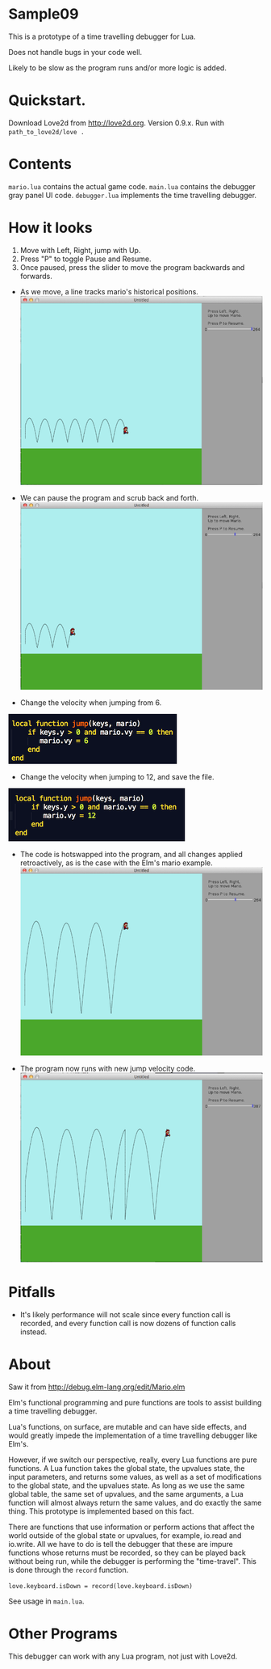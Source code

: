# Sample09 #

This is a prototype of a time travelling debugger for Lua.

Does not handle bugs in your code well.

Likely to be slow as the program runs and/or more logic is added.

# Quickstart. #

Download Love2d from http://love2d.org. Version 0.9.x.
Run with `path_to_love2d/love .`

# Contents #

`mario.lua` contains the actual game code.
`main.lua` contains the debugger gray panel UI code.
`debugger.lua` implements the time travelling debugger.

# How it looks #

  1. Move with Left, Right, jump with Up.
  2. Press "P" to toggle Pause and Resume.
  3. Once paused, press the slider to move the program backwards and forwards.


* As we move, a line tracks mario's historical positions.
![1-track-mario-movement-with-line](screenshots/1-track-mario-movement-with-line.png?raw=true "track mario movement with line")

* We can pause the program and scrub back and forth.
![2-pause-and-rewind](screenshots/2-pause-and-rewind.png?raw=true "pause and rewind")

* Change the velocity when jumping from 6.

![3-a-jump-velocity-change-from-6](screenshots/3-a-jump-velocity-change-from-6.png?raw=true "jump velocity change from 6")

* Change the velocity when jumping to 12, and save the file.

![3-b-jump-velocity-change-to-12](screenshots/3-b-jump-velocity-change-to-12.png?raw=true "jump velocity change to 12")

* The code is hotswapped into the program, and all changes applied
retroactively, as is the case with the Elm's mario example.
![4-hotswap-and-apply-change-retroactively](screenshots/4-hotswap-and-apply-change-retroactively.png?raw=true "hotswap and apply change retroactively")

* The program now runs with new jump velocity code.
![5-continue-running-with-new-code](screenshots/5-continue-running-with-new-code.png?raw=true "continue running with new code")

# Pitfalls #

* It's likely performance will not scale since every function call is
recorded, and every function call is now dozens of function calls instead.

# About #

Saw it from http://debug.elm-lang.org/edit/Mario.elm

Elm's functional programming and pure functions are tools to assist building
a time travelling debugger.

Lua's functions, on surface, are mutable and can have side effects,
and would greatly impede the implementation of a time travelling debugger like
Elm's. 

However, if we switch our perspective, really, every Lua functions are pure
functions. A Lua function takes the global state, the upvalues state, the input parameters, and returns some values, as well as a set of modifications to the
global state, and the upvalues state. As long as we use the same global table,
the same set of upvalues, and the same arguments, a Lua function will almost
always return the same values, and do exactly the same thing. This prototype
is implemented based on this fact.

There are functions that use information or perform actions that affect the
world outside of the global state or upvalues, for example, io.read and 
io.write. All we have to do is tell the debugger that these are impure
functions whose returns must be recorded, so they can be played back without
being run, while the debugger is performing the "time-travel". This is done
through the `record` function. 

```love.keyboard.isDown = record(love.keyboard.isDown)```

See usage in `main.lua`.

# Other Programs #

This debugger can work with any Lua program, not just with Love2d.





